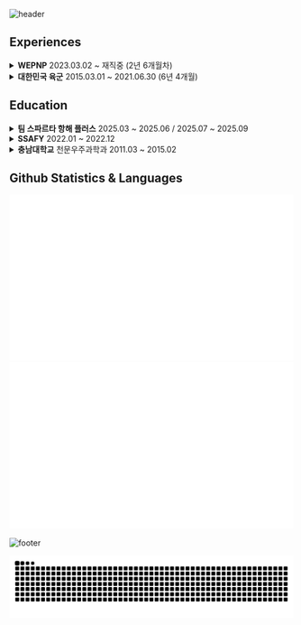![header](https://capsule-render.vercel.app/api?type=waving&color=timeauto&height=200&section=header&text=Anveloper&fontColor=fcba03&fontSize=80&fontAlign=64&fontAlignY=30&desc=&descSize=25&descAlign=85&descAlignY=50)
  
<!--
<div align="center">
  <h3 align="center">🛠 Teck Stack 🛠</h3>
  <p align="center">
    <table>
      <tr align=center>
        <td>
          Language
        </td>
        <td>
          Framework
        </td>
        <td>
          Library
        </td>
      </tr>
      <tr>
        <td>
          <div align=center> 
            <img src="https://img.shields.io/badge/html5-E34F26?style=for-the-badge&logo=html5&logoColor=white">
            <br>
            <img src="https://img.shields.io/badge/css-1572B6?style=for-the-badge&logo=css3&logoColor=white">
            <br>
            <img src="https://img.shields.io/badge/javascript-F7DF1E?style=for-the-badge&logo=javascript&logoColor=black"> 
            <br>    
            <img src="https://img.shields.io/badge/java-007396?style=for-the-badge&logo=java&logoColor=white">  
            <br>
            <img src="https://img.shields.io/badge/kotlin-7F52FF?style=for-the-badge&logo=kotlin&logoColor=white">  
            <br>
          </div>
        </td>
        <td>
          <div align=center>   
            <img src="https://img.shields.io/badge/spring-6DB33F?style=for-the-badge&logo=spring&logoColor=white">
            <br>
            <img src="https://img.shields.io/badge/springboot-6DB33F?style=for-the-badge&logo=springboot&logoColor=white">
            <br>
            <img src="https://img.shields.io/badge/express-000000?style=for-the-badge&logo=express&logoColor=white">
            <br>
          </div>
        </td>
        <td>  
          <div align=center>   
          <img src="https://img.shields.io/badge/react-61DAFB?style=for-the-badge&logo=react&logoColor=black"> 
          <br>
          <img src="https://img.shields.io/badge/redux-764ABC?style=for-the-badge&logo=redux&logoColor=white"> 
          <br>
          <img src="https://img.shields.io/badge/vue.js-4FC08D?style=for-the-badge&logo=vue.js&logoColor=white"> 
          <br>
        </div>
      </td>
      </tr>
      <tr align=center>
        <td>
          OS
        </td>
        <td>
          RDBMS
        </td>
        <td>
          Tool
        </td>
      </tr>
      <tr>
        <td>
          <div align=center>    
            <img src="https://img.shields.io/badge/linux-FCC624?style=for-the-badge&logo=linux&logoColor=black"> 
            <br>  
          </div>
        </td>
        <td>
          <div align=center>    
            <img src="https://img.shields.io/badge/mysql-4479A1?style=for-the-badge&logo=mysql&logoColor=white">
            <br>  
          </div>
        </td>
        <td>
          <div align=center>    
            <img src="https://img.shields.io/badge/eclipse-2C2255?style=for-the-badge&logo=eclipseide&logoColor=white">
            <br>
            <img src="https://img.shields.io/badge/vscode-007ACC?style=for-the-badge&logo=visualstudiocode&logoColor=white">
            <br>
            <img src="https://img.shields.io/badge/node.js-339933?style=for-the-badge&logo=Node.js&logoColor=white">     
            <br>  
            <img src="https://img.shields.io/badge/git-F05032?style=for-the-badge&logo=git&logoColor=white">  
            <br>
            <img src="https://img.shields.io/badge/amazonaws-232F3E?style=for-the-badge&logo=amazonaws&logoColor=white">   
            <br>
            <img src="https://img.shields.io/badge/android-79B647?style=for-the-badge&logo=android&logoColor=white">   
            <br>
          </div> 
        </td>
      </tr>
    </table>   
  </p>
  
  
  <h3 align="center"> 🎳 About Me 🎳 </h3>
  <p align="center">
    <a href="mailto:hitedin@gmail.com"><img src="https://img.shields.io/badge/Gmail-EA4335?style=flat&logo=Gmail&logoColor=white"/></a>&nbsp
    <a href="https://devan.tistory.com/"><img src="https://img.shields.io/badge/Tistory-000000?style=flat&logo=Tistory&logoColor=white&link=https://devan.tistory.com/"/></a>&nbsp
    <a href="https://www.instagram.com/anveloper/"><img src="https://img.shields.io/badge/Instagram-E4405F?style=flat&logo=Instagram&logoColor=white&link=https://www.instagram.com/anvloper/"/></a>&nbsp
  </p>
  
  <br>
  
  ![](https://github.com/anveloper/github-stats-transparent/blob/output/generated/overview.svg)
  ![](https://github.com/anveloper/github-stats-transparent/blob/output/generated/languages.svg)
  
</div>
-->

## Experiences

<details><summary><strong>WEPNP</strong> 2023.03.02 ~ 재직중 (2년 6개월차) </summary>
  
- **UX개발팀장 / 기술연구원**
    - Next.js, Remix.js, Typescript 기반 플랫폼 PM, 개발 리드
    - Cafe24, Shopby, Shopify 플랫폼 사용자화, 유지보수
</details>
<details><summary><strong>대한민국 육군</strong> 2015.03.01 ~ 2021.06.30 (6년 4개월) </summary>
    
- **육군** 장교
  - 1포대장, 본부포대장, 인사과장, 정보과장, 사격지휘장교(작전보좌관), 관측장교
- 담당 업무
  - 보안업무 / 병력관리 / 인사관리
- 이력
  - 대위 지휘참모과정 인헌상 - 해당 기수 60명 중 **5등 교육 성적**
  - 신임장교 지휘 참모과정 충무상 - 1000여명 중 상위 **4% 교육 성적**
  - **보안 상훈** 2건 외 다수
</details>


## Education

<details><summary><strong>팀 스파르타 항해 플러스</strong> 2025.03 ~ 2025.06 / 2025.07 ~ 2025.09 </summary>

- 백엔드 9기 2025.07 ~ 2025.09
- 프론트엔드 5기 2025.03 ~ 2025.06 <a href="https://hhpluscertificateofcompletion.oopy.io/"><img src="https://static.spartacodingclub.kr/hanghae99/plus/completion/badge_black.svg" style="height: 18px;" align="center"/></a>
</details>


<details><summary><strong>SSAFY</strong> 2022.01 ~ 2022.12 </summary>

- 삼청 청년 SW 아카데미 7기
- **삼성** 주관 고용 노동부 후원 개발자 양성 과정
  - 3번의 우수상, 1번의 최우수상 획득
</details>

<details><summary><strong>충남대학교</strong> 천문우주과학과 2011.03 ~ 2015.02 </summary>

- ROTC 53기
</details>


## Github Statistics & Languages

<div align="center">  
  
  ![overview](https://github.com/anveloper/github-stats-transparent/blob/output/generated/overview.svg)
  ![languages](https://github.com/anveloper/github-stats-transparent/blob/output/generated/languages.svg)

</div>

![footer](https://capsule-render.vercel.app/api?type=waving&color=timeauto&height=100&section=footer&desc=&descSize=25&descAlign=85&descAlignY=50)
  
![snake gif](https://github.com/anveloper/anveloper/blob/output/github-snake.svg)

<!-- ![snake gif](https://github.com/anveloper/anveloper/blob/output/github-snake-dark.svg) -->
